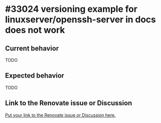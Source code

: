 # #33024 versioning example for linuxserver/openssh-server in docs does not work

## Current behavior

TODO

## Expected behavior

TODO

## Link to the Renovate issue or Discussion

[Put your link to the Renovate issue or Discussion here.](https://github.com/renovatebot/renovate/discussions/33024)
